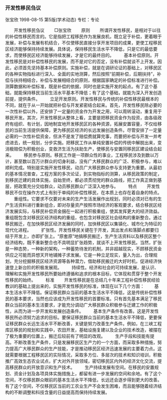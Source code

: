 ### 开发性移民刍议
张宝欣
1998-08-15
第5版(学术动态)
专栏：专论

　　开发性移民刍议
　　□张宝欣
　　原则
　　所谓开发性移民，是相对于以往的补偿性移民而言的。它是指把工程移民作为发展良机，既立足于补偿，更着眼于发展，补偿与发展有机结合，不仅使移民直接分享开发项目的成果，更使工程移民区经济能够保持持续发展。具体说，保持移民生活水平不降低，只是它的最低要求，而使移民区经济能够持续发展，才是它的最终目的。
　　基本补偿原则。开发性移民是对补偿性移民的发展，而不是对它的否定，没有补偿就谈不上开发。因此，必须首先坚持基本补偿原则。实施补偿，就是在调研论证的基础上，对移民区的各种实物指标进行深入、全面的实地测算，然后按照“前期补偿，后期扶持”，补偿与扶持相结合，补偿与发展相结合的原则，根据国家确定的补偿标准进行补偿。测算数据和补偿标准，既是补偿的依据，同时也是实施开发的起点。有了这个基础，就能保持移民当前生活水平基本不降低；有了这个基础，就能为深入开发创造前提，提供条件。
　　立足开发原则。开发性移民与传统的补偿性移民最根本的不同，就在于从一开始就把补偿与开发紧密结合起来。首先，开发性移民除必要的一次性补偿以外，还安排了一定量的资金作为开发之用，可以周转滚动，重复用于移民开发。其次，开发性移民从整体上看，主要是把移民资金作为投资，由各级政府有组织、有计划，因地制宜地开发移民区的各种资源，拓展安置容量，不仅给移民的当前生活提供保障，更为移民区经济的长远发展创造条件。尽管安排了一定量必需的一次性补偿资金，但决不是发了赔偿费就算完事，而要把补偿与开发一并考虑进去，统一规划，分步实施。把移民工作从单纯安置补偿的传统中解脱出来，变消极赔偿为积极创业，变救济生活为扶助生产，使移民与安置同移民区建设结合起来。
　　移民参与原则。移民工作是一项群众性的事业，工程移民涉及到数以万计，甚至数以百万计群众的切身利益，没有广大移民群众的广泛、积极参与，难以顺利完成。特别是实施开发性移民，动员广大移民群众参与支持更为重要。从最初的基本情况普查，工程方案的多次论证，到实物指标的测算，从移民政策的制定，到移民迁建的具体实施，自始至终，都必须贯彻党的群众路线，把工作真正做到基层，把政策充分交给群众，动员移民群众广泛深入地参与。
　　特点
　　开发性移民不仅在操作方式上有别于单纯的补偿性移民，在本质上也存在着自身的特点。
　　重组性。它要求不仅要对未来的生产生活发展作出规划，同时必须对已有的生产生活资料进行重新组合，即对存量资产按照市场经济的客观要求，结合移民区经济发展实际，与移民补偿资金捆在一起进行积极重组，使其发挥更大的经济效益。重组既包含对移民区经济结构的重组，也包含对移民区社会结构的重新整合。通过移民搬迁，在加快移民区经济发展的同时，加快移民区以集镇化、城市化为特征的现代化进程。
　　扩张性。开发性移民关键在于开发，其出发点和落脚点都要归结于开发上，亦即扩张上。“原套原”地搞移民搬迁，生产生活资料以及移民区整个经济结构，既不重新整合也不具明显扩张趋势，就谈不上开发性移民。当然，扩张是一种态势，一种新的架构，一种蓄势待发的机制，并非超越现实，不顾移民资金供应之可能而异想天开地铺摊子求发展。它是一种立足现实，量入为出，合理规划，充分挖掘移民区经济资源等各种潜力，借助移民搬迁的大好时机，促进经济快速登上新台阶的积极发展观。
　　持续性。经济和社会的可持续发展，是认识、理解和实施开发性移民所要始终遵循和追求的根本目标，它体现和贯穿于整个开发性移民的始终。
　　标准
　　开发性移民是在总结几十年来工程补偿性移民经验教训的基础上提出来的，实施开发性移民的标准，体现在以下几个方面：
　　基本生活水平不降低。保证移民群众当前的基本生活水平不降低，这是传统补偿性移民的基本要求，当然也应该成为开发性移民的首要标准。只有首先基本满足了移民群众当前的基本生活要求，才能充分调动广大移民群众积极参与迁建工作的积极性，从而为进一步开发和发展创造条件。
　　基本生产条件有改善。这是开发性移民所必须努力追求的目标。要保证移民群众当前的基本生活水平不降低，更要保证移民群众长远生活水平不断改善，关键是努力改善生产条件。例如，在三峡工程库区移民的规划和实践中，农田开发，基础设施复建以及企业的技术改造，被摆在了极为重要的位置上，搬迁后较前有了明显的改观。
　　生产手段和技能有提高。不断改善生产条件，只是发展移民区生产力的一个方面，而采取多种措施，努力提高广大移民群众的生产技能，才是推动移民区经济迅速发展的主要着力点。这就需要根据工程移民区的实际情况，采取多方位、多层次的技术和知识培训，积极推广高效生态农业试点，扩大对外开放领域，密切移民区内外的经济文化交流，提高移民群众的开放意识和生产技术。
　　生产持续发展有空间。在移民的安置规划、资金计划及各项具体实施措施上，都留有进一步发展的空间和余地。有了这个空间，不仅移民群众眼前的基本生活水平不降低，长远还会逐步得到更大的改善。有了这个空间，不仅移民区当前的工农业生产不会发生困难，而且能够随着经济结构的不断调整和科技含量的日益提高而保持持续发展。
